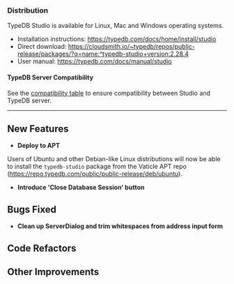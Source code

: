 ### Distribution

TypeDB Studio is available for Linux, Mac and Windows operating systems.

- Installation instructions: https://typedb.com/docs/home/install/studio
- Direct download: https://cloudsmith.io/~typedb/repos/public-release/packages/?q=name:^typedb-studio+version:2.28.4
- User manual: https://typedb.com/docs/manual/studio

#### TypeDB Server Compatibility

See the [compatibility table](https://typedb.com/docs/typedb/connecting/studio#_version_compatibility) to ensure
compatibility between Studio and TypeDB server.

---


## New Features
- **Deploy to APT**

Users of Ubuntu and other Debian-like Linux distributions will now be able to install the
`typedb-studio` package from the Vaticle APT repo (https://repo.typedb.com/public/public-release/deb/ubuntu).

- **Introduce 'Close Database Session' button**

  
## Bugs Fixed
- **Clean up ServerDialog and trim whitespaces from address input form**


## Code Refactors


## Other Improvements

